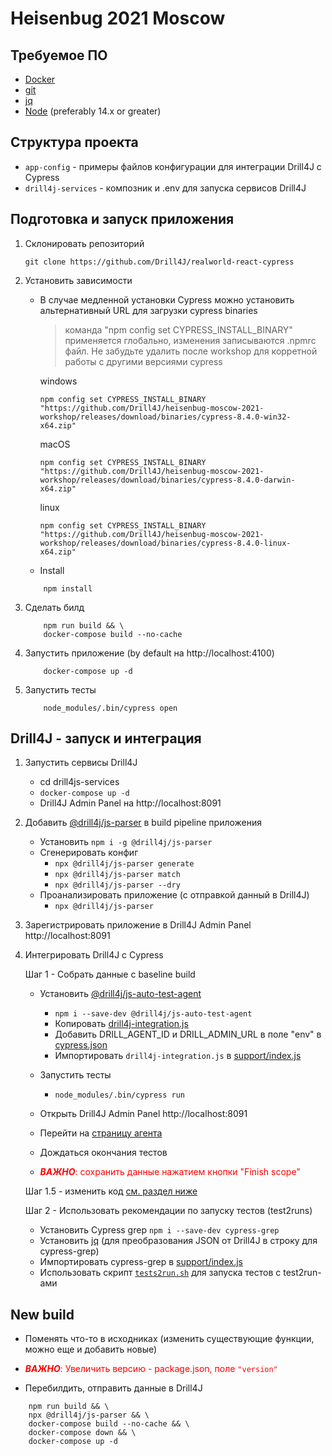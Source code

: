 # Heisenbug 2021 Moscow

## Требуемое ПО

- [Docker](https://www.docker.com/)
- [git](https://git-scm.com/)
- [jq](https://github.com/stedolan/jq/releases)
- [Node](https://nodejs.org/en/) (preferably 14.x or greater)

## Структура проекта

- `app-config` - примеры файлов конфигурации для интеграции Drill4J с Cypress
- `drill4j-services` - композник и .env для запуска сервисов Drill4J

## Подготовка и запуск приложения

1. Склонировать репозиторий

    ```shell
    git clone https://github.com/Drill4J/realworld-react-cypress
    ```

2. Установить зависимости

    - В случае медленной установки Cypress можно установить альтернативный URL для загрузки cypress binaries

        > команда "npm config set CYPRESS_INSTALL_BINARY" применяется глобально, изменения записываются .npmrc файл. Не забудьте удалить после workshop для корретной работы с другими версиями cypress

        windows

        `npm config set CYPRESS_INSTALL_BINARY "https://github.com/Drill4J/heisenbug-moscow-2021-workshop/releases/download/binaries/cypress-8.4.0-win32-x64.zip"`

        macOS

        `npm config set CYPRESS_INSTALL_BINARY "https://github.com/Drill4J/heisenbug-moscow-2021-workshop/releases/download/binaries/cypress-8.4.0-darwin-x64.zip"`

        linux

        `npm config set CYPRESS_INSTALL_BINARY "https://github.com/Drill4J/heisenbug-moscow-2021-workshop/releases/download/binaries/cypress-8.4.0-linux-x64.zip"`

    - Install

    ```shell
        npm install
    ```

3. Сделать билд

    ```shell
        npm run build && \
        docker-compose build --no-cache

    ```

4. Запустить приложение (by default на http://localhost:4100)

    ```shell
        docker-compose up -d
    ```

5. Запустить тесты

    ```shell
        node_modules/.bin/cypress open
    ```

## Drill4J - запуск и интеграция

1. Запустить сервисы Drill4J
    - cd drill4js-services
    - `docker-compose up -d`
    - Drill4J Admin Panel на http://localhost:8091

2. Добавить [@drill4j/js-parser](https://www.npmjs.com/package/@drill4j/js-parser) в build pipeline приложения
    - Установить `npm i -g @drill4j/js-parser`
    - Сгенерировать конфиг
        - `npx @drill4j/js-parser generate`
        - `npx @drill4j/js-parser match`
        - `npx @drill4j/js-parser --dry`
    - Проанализировать приложение (с отправкой данный в Drill4J)
        - `npx @drill4j/js-parser`

3. Зарегистрировать приложение в Drill4J Admin Panel http://localhost:8091

4. Интегрировать Drill4J с Cypress

    Шаг 1 - Собрать данные с baseline build

    - Установить [@drill4j/js-auto-test-agent](https://www.npmjs.com/package/@drill4j/js-auto-test-agent)
        - `npm i --save-dev @drill4j/js-auto-test-agent`
        - Копировать [drill4j-integration.js](./app-config/drill4j-integration.js)
        - Добавить DRILL_AGENT_ID и DRILL_ADMIN_URL в поле "env" в [cypress.json](./app-config/cypress.json)
        - Импортировать `drill4j-integration.js` в [support/index.js](./app-config/supportfile.js)

    - Запустить тесты
        - `node_modules/.bin/cypress run`

    - Открыть Drill4J Admin Panel http://localhost:8091

    - Перейти на [страницу агента](http://localhost:8091/full-page/react-redux-realworld-ui/0.1.0/test2code/dashboard/methods)

    - Дождаться окончания тестов

    - <span style="color:red">***ВАЖНО***: сохранить данные нажатием кнопки "Finish scope"</span>

    Шаг 1.5 - изменить код [см. раздел ниже](#new-build)

    Шаг 2 - Использовать рекомендации по запуску тестов (test2runs)

    - Установить Cypress grep `npm i --save-dev cypress-grep`
    - Установить [jq](https://github.com/stedolan/jq/releases) (для преобразования JSON от Drill4J в строку для cypress-grep)
    - Импортировать cypress-grep в [support/index.js](./app-config/supportfile.js)
    - Использовать скрипт [`tests2run.sh`](./app-config/tests2run.sh) для запуска тестов с test2run-ами

## New build

- Поменять что-то в исходниках (изменить существующие функции, можно еще и добавить новые)

- <span style="color:red">***ВАЖНО***: Увеличить версию - package.json, поле `"version"`</span>

- Перебилдить, отправить данные в Drill4J

```shell
    npm run build && \
    npx @drill4j/js-parser && \
    docker-compose build --no-cache && \
    docker-compose down && \
    docker-compose up -d
    
```
